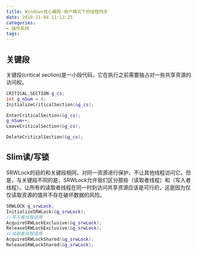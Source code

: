 ```yaml
---
title: Windows核心编程-用户模式下的线程同步
date: 2018-11-04 11:13:25
categories:
- 操作系统
tags:
---
```

## 关键段
关键段(critical section)是一小段代码，它在执行之前需要独占对一些共享资源的访问权。
```c++
CRITICAL_SECTION g_cs;
int g_nSum = 0;
InitializeCriticalSection(&g_cs);

EnterCriticalSection(&g_cs);
g_nSum++;
LeaveCriticalSection(&g_cs);

DeleteCriticalSection(&g_cs);
```

## Slim读/写锁
SRWLock的目的和关键段相同，对同一资源进行保护，不让其他线程访问它。但是，与关键段不同的是，SRWLock允许我们区分那些（读取者线程）和（写入者线程）。让所有的读取者线程在同一时刻访问共享资源应该是可行的，这是因为仅仅读取资源的值并不存在破坏数据的风险。
```c++
SRWLOCK g_srwLock;
InitializeSRWLock(&g_srwLock);
//写入者线程调用
AcquireSRWLockExclusive(&g_srwLock);
ReleaseSRWLockExclusive(&g_srwLock);
//读取者线程调用
AcquireSRWLockShared(&g_srwLock);
ReleaseSRWLockShared(&g_srwLock);
```